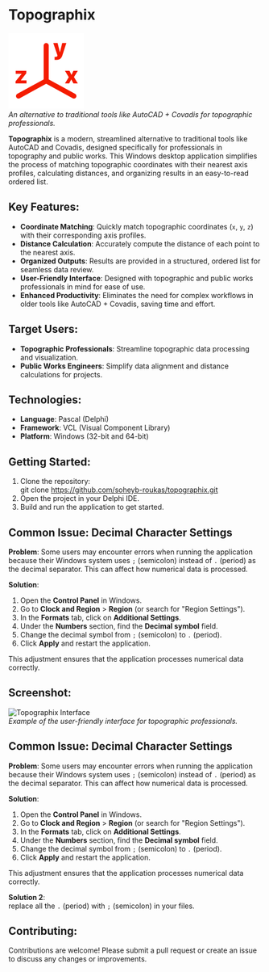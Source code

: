 # Topographix  

![Topographix Interface](https://raw.githubusercontent.com/soheyb-roukas/Topographix/refs/heads/main/icons8_coordinate_system_150px.png)  
*An alternative to traditional tools like AutoCAD + Covadis for topographic professionals.*

**Topographix** is a modern, streamlined alternative to traditional tools like AutoCAD and Covadis, designed specifically for professionals in topography and public works. This Windows desktop application simplifies the process of matching topographic coordinates with their nearest axis profiles, calculating distances, and organizing results in an easy-to-read ordered list.

## Key Features:
- **Coordinate Matching**: Quickly match topographic coordinates (`x`, `y`, `z`) with their corresponding axis profiles.
- **Distance Calculation**: Accurately compute the distance of each point to the nearest axis.
- **Organized Outputs**: Results are provided in a structured, ordered list for seamless data review.
- **User-Friendly Interface**: Designed with topographic and public works professionals in mind for ease of use.
- **Enhanced Productivity**: Eliminates the need for complex workflows in older tools like AutoCAD + Covadis, saving time and effort.

## Target Users:
- **Topographic Professionals**: Streamline topographic data processing and visualization.
- **Public Works Engineers**: Simplify data alignment and distance calculations for projects.

## Technologies:
- **Language**: Pascal (Delphi)  
- **Framework**: VCL (Visual Component Library)  
- **Platform**: Windows (32-bit and 64-bit)  

## Getting Started:
1. Clone the repository:  
   git clone https://github.com/soheyb-roukas/topographix.git
2. Open the project in your Delphi IDE.
3. Build and run the application to get started.

## Common Issue: Decimal Character Settings  

**Problem**: Some users may encounter errors when running the application because their Windows system uses `;` (semicolon) instead of `.` (period) as the decimal separator. This can affect how numerical data is processed.  

**Solution**:  
1. Open the **Control Panel** in Windows.  
2. Go to **Clock and Region** > **Region** (or search for "Region Settings").  
3. In the **Formats** tab, click on **Additional Settings**.  
4. Under the **Numbers** section, find the **Decimal symbol** field.  
5. Change the decimal symbol from `;` (semicolon) to `.` (period).  
6. Click **Apply** and restart the application.  

This adjustment ensures that the application processes numerical data correctly.  

## Screenshot:
![Topographix Interface](https://i.ibb.co/YQsgKMf/Image1.png)  
*Example of the user-friendly interface for topographic professionals.*

## Common Issue: Decimal Character Settings  

**Problem**: Some users may encounter errors when running the application because their Windows system uses `;` (semicolon) instead of `.` (period) as the decimal separator. This can affect how numerical data is processed.  

**Solution**:  
1. Open the **Control Panel** in Windows.  
2. Go to **Clock and Region** > **Region** (or search for "Region Settings").  
3. In the **Formats** tab, click on **Additional Settings**.  
4. Under the **Numbers** section, find the **Decimal symbol** field.  
5. Change the decimal symbol from `;` (semicolon) to `.` (period).  
6. Click **Apply** and restart the application.  

This adjustment ensures that the application processes numerical data correctly.

**Solution 2**:  
replace all the `.` (period) with `;` (semicolon) in your files.


## Contributing:
Contributions are welcome! Please submit a pull request or create an issue to discuss any changes or improvements.
